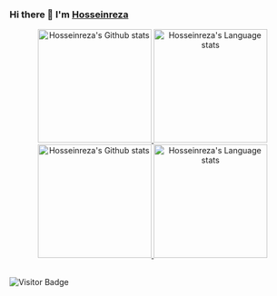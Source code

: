 ### Hi there 👋 I'm [Hosseinreza ](https://www.github.com/2x-Hra)

<!-- 
[![Hossein's GitHub stats](https://github-readme-stats.vercel.app/api?username=2x-Hra&count_private=true&show_icons=true&theme=tokyonight&include_all_commits=true)](https://github.com/anuraghazra/github-readme-stats)
[![Top Langs](https://github-readme-stats.vercel.app/api/top-langs/?username=2x-Hra&layout=compact&theme=tokyonight&langs_count=8)](https://github.com/anuraghazra/github-readme-stats)
 -->


<!-- Light Mode -->
<div align="center"> 
  <a href="https://github.com/anuraghazra/github-readme-stats#gh-light-mode-only">
<img height=200 src="https://github-readme-stats.vercel.app/api?username=2x-Hra&show_icons=true&count_private=true&line_height=28&hide_border=1&include_all_commits=true&card_width=450&COLLABORATOR&exclude_repo=github-readme-stats&theme=transparent#gh-light-mode-only" alt="Hosseinreza's Github stats" />
</a>
 

<a href="https://github.com/anuraghazra/github-readme-stats#gh-light-mode-only">
<img height=200 src="https://github-readme-stats.vercel.app/api/top-langs/?username=2x-Hra&layout=compact&langs_count=8&hide_border=1&COLLABORATOR&theme=transparent&bg_color=DEG,99DBF5,ECF8F9#gh-light-mode-only" alt="Hosseinreza's Language stats" />
</a>

</div>

<!-- Dark Mode -->
<div align="center">
    <a href="https://github.com/anuraghazra/github-readme-stats#gh-dark-mode-only">
    <img height=200 src="https://github-readme-stats.vercel.app/api?username=2x-Hra&line_height=28&count_private=true&show_icons=true&card_width=450&theme=transparent" alt="Hosseinreza's Github stats" />


  </a>
 

<a href="https://github.com/anuraghazra/github-readme-stats#gh-dark-mode-only">
<img height=200 src="https://github-readme-stats.vercel.app/api/top-langs/?username=2x-Hra&layout=compact&langs_count=8&hide_border=2&COLLABORATOR&theme=transparent&bg_color=00000000#gh-dark-mode-only" alt="Hosseinreza's Language stats" />
</a>

</div>


<br>
<div align="left">
 
 ![Visitor Badge](https://visitor-badge.laobi.icu/badge?page_id=2x-Hra)

</div>










